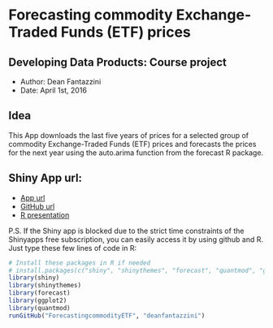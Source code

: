# Forecasting commodity Exchange-Traded Funds (ETF) prices

## Developing Data Products: Course project

* Author:  Dean Fantazzini  
* Date: April 1st, 2016  

## Idea

This App downloads the last five years of prices for a selected group of commodity Exchange-Traded Funds (ETF) prices and forecasts the prices for the next year using the auto.arima function from the forecast R package. 

## Shiny App url:
* [App url](https://deanfantazzini.shinyapps.io/Forecasting_commodity_ETF/) 
* [GitHub url](https://github.com/deanfantazzini/ForecastingcommodityETF)
* [R presentation](http://rpubs.com/deanfantazzini/ForecastingcommodityETF)


P.S. If the Shiny app is blocked due to the strict time constraints of the Shinyapps free subscription, you can easily access it by using github and R. Just type these few lines of code in R:

```r
# Install these packages in R if needed
# install.packages(c("shiny", "shinythemes", "forecast", "quantmod", "ggplot2")) 
library(shiny)
library(shinythemes)
library(forecast)
library(ggplot2)
library(quantmod)
runGitHub("ForecastingcommodityETF", "deanfantazzini") 
```


